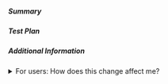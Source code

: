 ##### Summary
<!--
Describe the change in summary section, including rationale and design decisions.
Include "Fixes #nnn" if you are fixing an existing issue.
-->

##### Test Plan

<!--
Provide enough detail so that your reviewer can understand which test cases you
have covered, and recreate them if necessary. If our CI covers sufficient tests, then state which tests cover the change.
-->

##### Additional Information
<!-- This is usually used to help others understand your
motivation behind this change. A step-by-step reproduction of the problem is
helpful if there is no related issue. -->

<details> <summary>For users: How does this change affect me?</summary>
  <!--
Describe the PR affects users: 
- Which area of Netdata is affected by the change?
- Can they see the change or is it an under the hood? If they can see it, where?
- How is the user impacted by the change? 
- What are there any benefits of the change? 
-->
</details>
